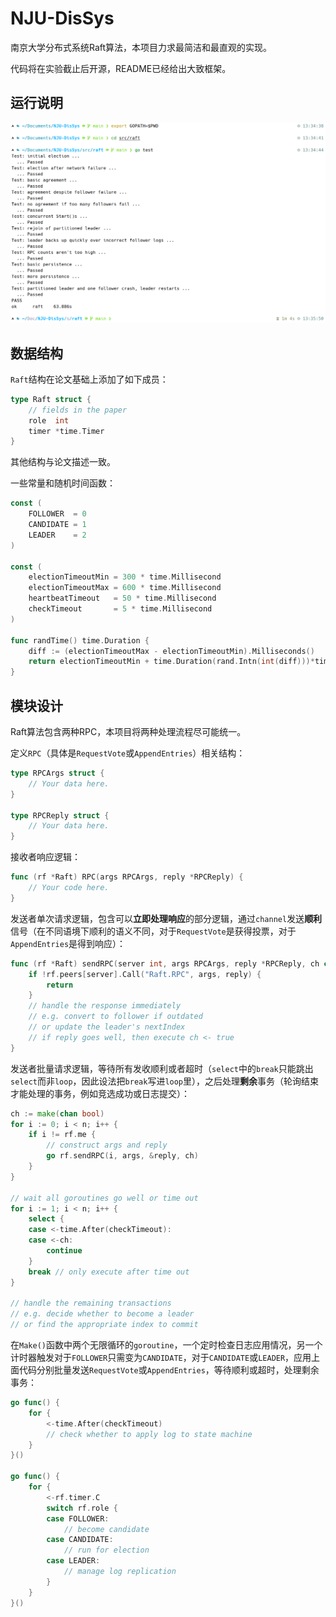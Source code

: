 # NJU-DisSys

南京大学分布式系统Raft算法，本项目力求最简洁和最直观的实现。

代码将在实验截止后开源，README已经给出大致框架。

## 运行说明

![](asset/run.png)

## 数据结构

`Raft`结构在论文基础上添加了如下成员：

```go
type Raft struct {
    // fields in the paper
    role  int
    timer *time.Timer
}
```

其他结构与论文描述一致。

一些常量和随机时间函数：

```go
const (
    FOLLOWER  = 0
    CANDIDATE = 1
    LEADER    = 2
)

const (
    electionTimeoutMin = 300 * time.Millisecond
    electionTimeoutMax = 600 * time.Millisecond
    heartbeatTimeout   = 50 * time.Millisecond
    checkTimeout       = 5 * time.Millisecond
)

func randTime() time.Duration {
    diff := (electionTimeoutMax - electionTimeoutMin).Milliseconds()
    return electionTimeoutMin + time.Duration(rand.Intn(int(diff)))*time.Millisecond
}
```

## 模块设计

Raft算法包含两种RPC，本项目将两种处理流程尽可能统一。

定义`RPC`（具体是`RequestVote`或`AppendEntries`）相关结构：

```go
type RPCArgs struct {
    // Your data here.
}

type RPCReply struct {
    // Your data here.
}
```

接收者响应逻辑：

```go
func (rf *Raft) RPC(args RPCArgs, reply *RPCReply) {
    // Your code here.
}
```

发送者单次请求逻辑，包含可以**立即处理响应**的部分逻辑，通过`channel`发送**顺利**信号（在不同语境下顺利的语义不同，对于`RequestVote`是获得投票，对于`AppendEntries`是得到响应）：

```go
func (rf *Raft) sendRPC(server int, args RPCArgs, reply *RPCReply, ch chan bool) {
    if !rf.peers[server].Call("Raft.RPC", args, reply) {
        return
    }
    // handle the response immediately
    // e.g. convert to follower if outdated
    // or update the leader's nextIndex
    // if reply goes well, then execute ch <- true
}
```

发送者批量请求逻辑，等待所有发收顺利或者超时（`select`中的`break`只能跳出`select`而非`loop`，因此设法把`break`写进`loop`里），之后处理**剩余**事务（轮询结束才能处理的事务，例如竞选成功或日志提交）：

```go
ch := make(chan bool)
for i := 0; i < n; i++ {
    if i != rf.me {
        // construct args and reply
        go rf.sendRPC(i, args, &reply, ch)
    }
}

// wait all goroutines go well or time out
for i := 1; i < n; i++ {
    select {
    case <-time.After(checkTimeout):
    case <-ch:
        continue
    }
    break // only execute after time out
}

// handle the remaining transactions
// e.g. decide whether to become a leader
// or find the appropriate index to commit
```

在`Make()`函数中两个无限循环的`goroutine`，一个定时检查日志应用情况，另一个计时器触发对于`FOLLOWER`只需变为`CANDIDATE`，对于`CANDIDATE`或`LEADER`，应用上面代码分别批量发送`RequestVote`或`AppendEntries`，等待顺利或超时，处理剩余事务：

```go
go func() {
    for {
        <-time.After(checkTimeout)
        // check whether to apply log to state machine
    }
}()

go func() {
    for {
        <-rf.timer.C
        switch rf.role {
        case FOLLOWER:
            // become candidate
        case CANDIDATE:
            // run for election
        case LEADER:
            // manage log replication
        }
    }
}()
```
